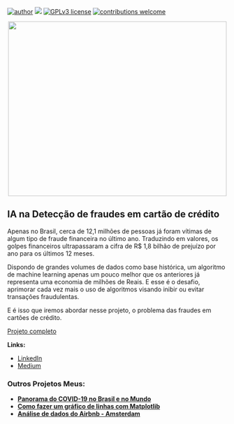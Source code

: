 [![author](https://img.shields.io/badge/author-JessicaCunha-red.svg)](https://www.linkedin.com/in/j%C3%A9ssica-cunha/) [![](https://img.shields.io/badge/python-3.9+-blue.svg)](https://www.python.org/downloads/release/python-365/) [![GPLv3 license](https://img.shields.io/badge/License-GPLv3-blue.svg)](http://perso.crans.org/besson/LICENSE.html) [![contributions welcome](https://img.shields.io/badge/contributions-welcome-brightgreen.svg?style=flat)](https://github.com/cunhajessica/Data_Science)

<p align="center">
  <img src="https://img.freepik.com/vetores-gratis/pagamento-com-cartao-de-credito-do-conceito-para-a-pagina-de-destino_52683-24923.jpg?size=338&ext=jpg&ga=GA1.2.601099755.1641643709"height=400px 
width=500px >
</p>



## IA na Detecção de fraudes em cartão de crédito

Apenas no Brasil, cerca de 12,1 milhões de pessoas já foram vítimas de algum tipo de fraude financeira no último ano. Traduzindo em valores, os golpes financeiros ultrapassaram a cifra de R$ 1,8 bilhão de prejuízo por ano para os últimos 12 meses.

Dispondo de grandes volumes de dados como base histórica, um algoritmo de machine learning apenas um pouco melhor que os anteriores já representa uma economia de milhões de Reais. E esse é o desafio, aprimorar cada vez mais o uso de algoritmos visando inibir ou evitar transações fraudulentas.

E é isso que iremos abordar nesse projeto, o problema das fraudes em cartões de crédito.


[Projeto completo](https://github.com/cunhajessica/Detectar_fraudes_em_cartao_de_credito/blob/main/Detec%C3%A7%C3%A3o_de_Fraude_em_Cart%C3%B5es_de_Cr%C3%A9dito_v2.ipynb)

**Links:**

* [LinkedIn](https://www.linkedin.com/in/j%C3%A9ssica-cunha/)
* [Medium](https://medium.com/@jessicacunha.jsc/ia-na-detec%C3%A7%C3%A3o-de-fraudes-financeiras-ecf9cc4000d0)




### Outros Projetos Meus:

* **[Panorama do COVID-19 no Brasil e no Mundo](https://github.com/cunhajessica/Panorama_do_COVID_19)**
* **[Como fazer um gráfico de linhas com Matplotlib](https://github.com/cunhajessica/Grafico_de_linhas_com_Matplotlib)**
* **[Análise de dados do Airbnb - Amsterdam](https://github.com/cunhajessica/Analise_Airbnb_Amsterdam)**

